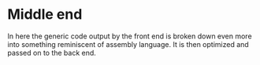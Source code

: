 Middle end
==========

In here the generic code output by the front end is broken
down even more into something reminiscent of assembly language.
It is then optimized and passed on to the back end.
